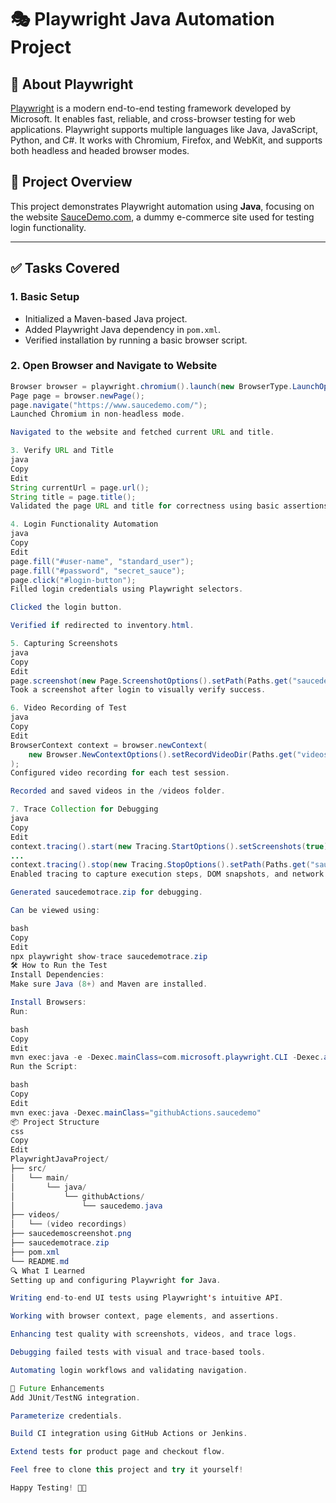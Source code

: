 # 🎭 Playwright Java Automation Project

## 📌 About Playwright

[Playwright](https://playwright.dev/) is a modern end-to-end testing framework developed by Microsoft. It enables fast, reliable, and cross-browser testing for web applications. Playwright supports multiple languages like Java, JavaScript, Python, and C#. It works with Chromium, Firefox, and WebKit, and supports both headless and headed browser modes.

## 📁 Project Overview

This project demonstrates Playwright automation using **Java**, focusing on the website [SauceDemo.com](https://www.saucedemo.com/), a dummy e-commerce site used for testing login functionality.

---

## ✅ Tasks Covered

### 1. **Basic Setup**
- Initialized a Maven-based Java project.
- Added Playwright Java dependency in `pom.xml`.
- Verified installation by running a basic browser script.

### 2. **Open Browser and Navigate to Website**
```java
Browser browser = playwright.chromium().launch(new BrowserType.LaunchOptions().setHeadless(false));
Page page = browser.newPage();
page.navigate("https://www.saucedemo.com/");
Launched Chromium in non-headless mode.

Navigated to the website and fetched current URL and title.

3. Verify URL and Title
java
Copy
Edit
String currentUrl = page.url();
String title = page.title();
Validated the page URL and title for correctness using basic assertions.

4. Login Functionality Automation
java
Copy
Edit
page.fill("#user-name", "standard_user");
page.fill("#password", "secret_sauce");
page.click("#login-button");
Filled login credentials using Playwright selectors.

Clicked the login button.

Verified if redirected to inventory.html.

5. Capturing Screenshots
java
Copy
Edit
page.screenshot(new Page.ScreenshotOptions().setPath(Paths.get("saucedemoscreenshot.png")));
Took a screenshot after login to visually verify success.

6. Video Recording of Test
java
Copy
Edit
BrowserContext context = browser.newContext(
    new Browser.NewContextOptions().setRecordVideoDir(Paths.get("videos/"))
);
Configured video recording for each test session.

Recorded and saved videos in the /videos folder.

7. Trace Collection for Debugging
java
Copy
Edit
context.tracing().start(new Tracing.StartOptions().setScreenshots(true).setSnapshots(true));
...
context.tracing().stop(new Tracing.StopOptions().setPath(Paths.get("saucedemotrace.zip")));
Enabled tracing to capture execution steps, DOM snapshots, and network activity.

Generated saucedemotrace.zip for debugging.

Can be viewed using:

bash
Copy
Edit
npx playwright show-trace saucedemotrace.zip
🛠️ How to Run the Test
Install Dependencies:
Make sure Java (8+) and Maven are installed.

Install Browsers:
Run:

bash
Copy
Edit
mvn exec:java -e -Dexec.mainClass=com.microsoft.playwright.CLI -Dexec.args="install"
Run the Script:

bash
Copy
Edit
mvn exec:java -Dexec.mainClass="githubActions.saucedemo"
📦 Project Structure
css
Copy
Edit
PlaywrightJavaProject/
├── src/
│   └── main/
│       └── java/
│           └── githubActions/
│               └── saucedemo.java
├── videos/
│   └── (video recordings)
├── saucedemoscreenshot.png
├── saucedemotrace.zip
├── pom.xml
└── README.md
🔍 What I Learned
Setting up and configuring Playwright for Java.

Writing end-to-end UI tests using Playwright's intuitive API.

Working with browser context, page elements, and assertions.

Enhancing test quality with screenshots, videos, and trace logs.

Debugging failed tests with visual and trace-based tools.

Automating login workflows and validating navigation.

📌 Future Enhancements
Add JUnit/TestNG integration.

Parameterize credentials.

Build CI integration using GitHub Actions or Jenkins.

Extend tests for product page and checkout flow.

Feel free to clone this project and try it yourself!

Happy Testing! 🧪🎉
